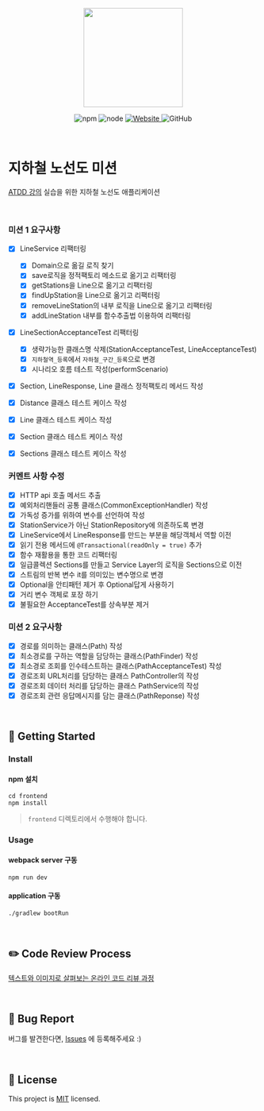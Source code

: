 <p align="center">
    <img width="200px;" src="https://raw.githubusercontent.com/woowacourse/atdd-subway-admin-frontend/master/images/main_logo.png"/>
</p>
<p align="center">
  <img alt="npm" src="https://img.shields.io/badge/npm-%3E%3D%205.5.0-blue">
  <img alt="node" src="https://img.shields.io/badge/node-%3E%3D%209.3.0-blue">
  <a href="https://edu.nextstep.camp/c/R89PYi5H" alt="nextstep atdd">
    <img alt="Website" src="https://img.shields.io/website?url=https%3A%2F%2Fedu.nextstep.camp%2Fc%2FR89PYi5H">
  </a>
  <img alt="GitHub" src="https://img.shields.io/github/license/next-step/atdd-subway-service">
</p>

<br>

# 지하철 노선도 미션
[ATDD 강의](https://edu.nextstep.camp/c/R89PYi5H) 실습을 위한 지하철 노선도 애플리케이션

<br>

### 미션 1 요구사항
- [X] LineService 리팩터링
  - [X] Domain으로 옮길 로직 찾기
  - [X] save로직을 정적팩토리 메소드로 옮기고 리팩터링 
  - [X] getStations을 Line으로 옮기고 리팩터링 
  - [X] findUpStation을 Line으로 옮기고 리팩터링
  - [X] removeLineStation의 내부 로직을 Line으로 옮기고 리팩터링
  - [X] addLineStation 내부를 함수추출법 이용하여 리팩터링

- [X] LineSectionAcceptanceTest 리팩터링
  - [X] 생략가능한 클래스명 삭제(StationAcceptanceTest, LineAcceptanceTest)
  - [X] `지하철역_등록`에서 `자하철_구간_등록`으로 변경
  - [X] 시나리오 호름 테스트 작성(performScenario)

- [X] Section, LineResponse, Line 클래스 정적팩토리 메서드 작성

- [X] Distance 클래스 테스트 케이스 작성
- [X] Line 클래스 테스트 케이스 작성
- [X] Section 클래스 테스트 케이스 작성
- [X] Sections 클래스 테스트 케이스 작성

### 커멘트 사항 수정
- [X] HTTP api 호출 메서드 추출
- [X] 예외처리핸들러 공통 클래스(CommonExceptionHandler) 작성
- [X] 가독성 증가를 위하여 변수를 선언하여 작성
- [X] StationService가 아닌 StationRepository에 의존하도록 변경
- [X] LineService에서 LineResponse를 만드는 부분을 해당객체서 역할 이전
- [X] 읽기 전용 메서드에 `@Transactional(readOnly = true)` 추가
- [X] 함수 재활용을 통한 코드 리팩터링
- [X] 일급콜렉션 Sections를 만들고 Service Layer의 로직을 Sections으로 이전
- [X] 스트림의 반복 변수 it를 의미있는 변수명으로 변경
- [X] Optional을 안티패턴 제거 후 Optional답게 사용하기
- [X] 거리 변수 객체로 포장 하기 
- [X] 불필요한 AcceptanceTest를 상속부분 제거

### 미션 2 요구사항
- [X] 경로를 의미하는 클래스(Path) 작성
- [X] 최소경로를 구하는 역할을 담당하는 클래스(PathFinder) 작성
- [X] 최소경로 조회를 인수테스트하는 클래스(PathAcceptanceTest) 작성
- [X] 경로조회 URL처리를 담당하는 클래스 PathController의 작성
- [X] 경로조회 데이터 처리를 담당하는 클래스 PathService의 작성
- [X] 경로조회 관련 응답메시지를 담는 클래스(PathReponse) 작성

<br>

## 🚀 Getting Started

### Install
#### npm 설치
```
cd frontend
npm install
```
> `frontend` 디렉토리에서 수행해야 합니다.

### Usage
#### webpack server 구동
```
npm run dev
```
#### application 구동
```
./gradlew bootRun
```
<br>

## ✏️ Code Review Process
[텍스트와 이미지로 살펴보는 온라인 코드 리뷰 과정](https://github.com/next-step/nextstep-docs/tree/master/codereview)

<br>

## 🐞 Bug Report

버그를 발견한다면, [Issues](https://github.com/next-step/atdd-subway-service/issues) 에 등록해주세요 :)

<br>

## 📝 License

This project is [MIT](https://github.com/next-step/atdd-subway-service/blob/master/LICENSE.md) licensed.
